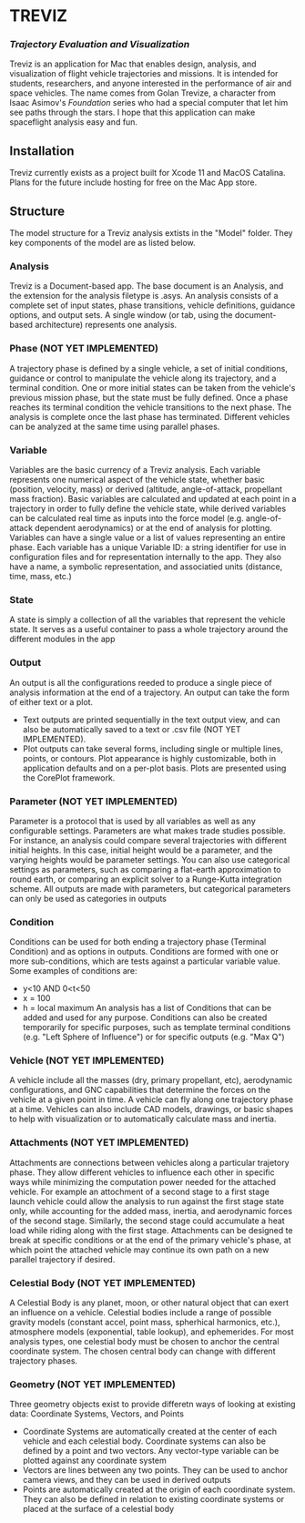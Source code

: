 # TREVIZ
### _Trajectory Evaluation and Visualization_
Treviz is an application for Mac that enables design, analysis, and visualization of flight vehicle trajectories and missions. It is intended for students, researchers, and anyone interested in the performance of air and space vehicles. The name comes from Golan Trevize, a character from Isaac Asimov's _Foundation_ series who had a special computer that let him see paths through the stars. I hope that this application can make spaceflight analysis easy and fun.
## Installation
Treviz currently exists as a project built for Xcode 11 and MacOS Catalina. Plans for the future include hosting for free on the Mac App store.
## Structure
The model structure for a Treviz analysis extists in the "Model" folder. They key components of the model are as listed below.
### Analysis
Treviz is a Document-based app. The base document is an Analysis, and the extension for the analysis filetype is .asys. An analysis consists of a complete set of input states, phase transitions, vehicle definitions, guidance options, and output sets. A single window (or tab, using the document-based architecture) represents one analysis.
### Phase (NOT YET IMPLEMENTED)
A trajectory phase is defined by a single vehicle, a set of initial conditions, guidance or control to manipulate the vehicle along its trajectory, and a terminal condition. One or more initial states can be taken from the vehicle's previous mission phase, but the state must be fully defined. Once a phase reaches its terminal condition the vehicle transitions to the next phase. The analysis is complete once the last phase has terminated. Different vehicles can be analyzed at the same time using parallel phases.
### Variable
Variables are the basic currency of a Treviz analysis. Each variable represents one numerical aspect of the vehicle state, whether basic (position, velocity, mass) or derived (altitude, angle-of-attack, propellant mass fraction). Basic variables are calculated and updated at each point in a trajectory in order to fully define the vehicle state, while derived variables can be calculated real time as inputs into the force model (e.g. angle-of-attack dependent aerodynamics) or at the end of analysis for plotting. Variables can have a single value or a list of values representing an entire phase. Each variable has a unique Variable ID: a string identifier for use in configuration files and for representation internally to the app. They also have a name, a symbolic representation, and associatied units (distance, time, mass, etc.)
### State
A state is simply a collection of all the variables that represent the vehicle state. It serves as a useful container to pass a whole trajectory around the different modules in the app
### Output
An output is all the configurations reeded to produce a single piece of analysis information at the end of a trajectory. An output can take the form of either text or a plot.
* Text outputs are printed sequentially in the text output view, and can also be automatically saved to a text or .csv file (NOT YET IMPLEMENTED).
* Plot outputs can take several forms, including single or multiple lines, points, or contours. Plot appearance is highly customizable, both in application defaults and on a per-plot basis. Plots are presented using the CorePlot framework.
### Parameter (NOT YET IMPLEMENTED)
Parameter is a protocol that is used by all variables as well as any configurable settings. Parameters are what makes trade studies possible. For instance, an analysis could compare several trajectories with different initial heights. In this case, initial height would be a parameter, and the varying heights would be parameter settings. You can also use categorical settings as parameters, such as comparing a flat-earth approximation to round earth, or comparing an explicit solver to a Runge-Kutta integration scheme. All outputs are made with parameters, but categorical parameters can only be used as categories in outputs
### Condition
Conditions can be used for both ending a trajectory phase (Terminal Condition) and as options in outputs. Conditions are formed with one or more sub-conditions, which are tests against a particular variable value. Some examples of conditions are:
* y<10 AND 0<t<50
* x = 100
* h = local maximum
An analysis has a list of Conditions that can be added and used for any purpose. Conditions can also be created temporarily for specific purposes, such as template terminal conditions (e.g. "Left Sphere of Influence") or for specific outputs (e.g. "Max Q")
### Vehicle (NOT YET IMPLEMENTED)
A vehicle include all the masses (dry, primary propellant, etc), aerodynamic configurations, and GNC capabilities that determine the forces on the vehicle at a given point in time. A vehicle can fly along one trajectory phase at a time. Vehicles can also include CAD models, drawings, or basic shapes to help with visualization or to automatically calculate mass and inertia.
### Attachments (NOT YET IMPLEMENTED)
Attachments are connections between vehicles along a particular trajetory phase. They allow different vehicles to influence each other in specific ways while minimizing the computation power needed for the attached vehicle. For example an attochment of a second stage to a first stage launch vehicle could allow the analysis to run against the first stage state only, while accounting for the added mass, inertia, and aerodynamic forces of the second stage. Similarly, the second stage could accumulate a heat load while riding along with the first stage. Attachments can be designed te break at specific conditions or at the end of the primary vehicle's phase, at which point the attached vehicle may continue its own path on a new parallel trajectory if desired.
### Celestial Body (NOT YET IMPLEMENTED)
A Celestial Body is any planet, moon, or other natural object that can exert an influence on a vehicle. Celestial bodies include a range of possible gravity models (constant accel, point mass, spherhical harmonics, etc.), atmosphere models (exponential, table lookup), and ephemerides. For most analysis types, one celestial body must be chosen to anchor the central coordinate system. The chosen central body can change with different trajectory phases.
### Geometry (NOT YET IMPLEMENTED)
Three geometry objects exist to provide differetn ways of looking at existing data: Coordinate Systems, Vectors, and Points
* Coordinate Systems are automatically created at the center of each vehicle and each celestial body. Coordinate systems can also be defined by a point and two vectors. Any vector-type variable can be plotted against any coordinate system
* Vectors are lines between any two points. They can be used to anchor camera views, and they can be used in derived outputs
* Points are automatically created at the origin of each coordinate system. They can also be defined in relation to existing coordinate systems or placed at the surface of a celestial body

